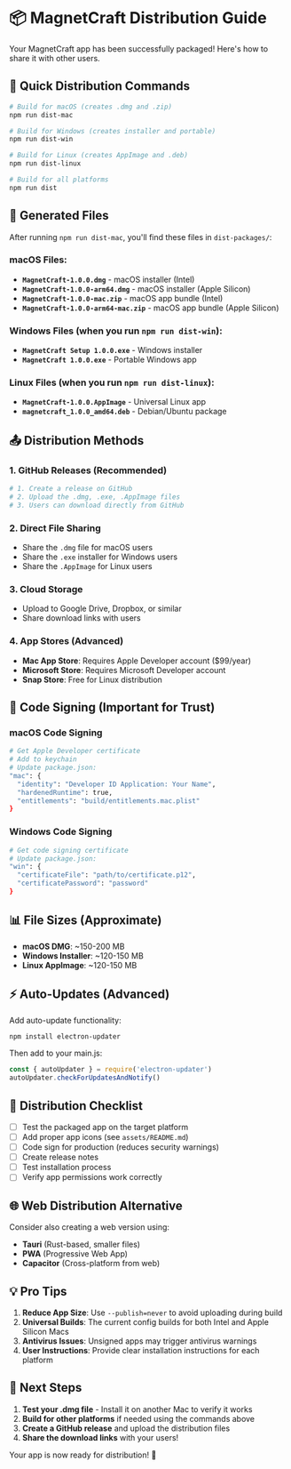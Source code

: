# 📦 MagnetCraft Distribution Guide

Your MagnetCraft app has been successfully packaged! Here's how to share it with other users.

## 🚀 Quick Distribution Commands

```bash
# Build for macOS (creates .dmg and .zip)
npm run dist-mac

# Build for Windows (creates installer and portable)
npm run dist-win

# Build for Linux (creates AppImage and .deb)
npm run dist-linux

# Build for all platforms
npm run dist
```

## 📁 Generated Files

After running `npm run dist-mac`, you'll find these files in `dist-packages/`:

### macOS Files:
- **`MagnetCraft-1.0.0.dmg`** - macOS installer (Intel)
- **`MagnetCraft-1.0.0-arm64.dmg`** - macOS installer (Apple Silicon)
- **`MagnetCraft-1.0.0-mac.zip`** - macOS app bundle (Intel)
- **`MagnetCraft-1.0.0-arm64-mac.zip`** - macOS app bundle (Apple Silicon)

### Windows Files (when you run `npm run dist-win`):
- **`MagnetCraft Setup 1.0.0.exe`** - Windows installer
- **`MagnetCraft 1.0.0.exe`** - Portable Windows app

### Linux Files (when you run `npm run dist-linux`):
- **`MagnetCraft-1.0.0.AppImage`** - Universal Linux app
- **`magnetcraft_1.0.0_amd64.deb`** - Debian/Ubuntu package

## 📤 Distribution Methods

### 1. **GitHub Releases** (Recommended)
```bash
# 1. Create a release on GitHub
# 2. Upload the .dmg, .exe, .AppImage files
# 3. Users can download directly from GitHub
```

### 2. **Direct File Sharing**
- Share the `.dmg` file for macOS users
- Share the `.exe` installer for Windows users  
- Share the `.AppImage` for Linux users

### 3. **Cloud Storage**
- Upload to Google Drive, Dropbox, or similar
- Share download links with users

### 4. **App Stores** (Advanced)
- **Mac App Store**: Requires Apple Developer account ($99/year)
- **Microsoft Store**: Requires Microsoft Developer account
- **Snap Store**: Free for Linux distribution

## 🔐 Code Signing (Important for Trust)

### macOS Code Signing
```bash
# Get Apple Developer certificate
# Add to keychain
# Update package.json:
"mac": {
  "identity": "Developer ID Application: Your Name",
  "hardenedRuntime": true,
  "entitlements": "build/entitlements.mac.plist"
}
```

### Windows Code Signing
```bash
# Get code signing certificate
# Update package.json:
"win": {
  "certificateFile": "path/to/certificate.p12",
  "certificatePassword": "password"
}
```

## 📊 File Sizes (Approximate)
- **macOS DMG**: ~150-200 MB
- **Windows Installer**: ~120-150 MB  
- **Linux AppImage**: ~120-150 MB

## ⚡ Auto-Updates (Advanced)

Add auto-update functionality:

```bash
npm install electron-updater
```

Then add to your main.js:
```javascript
const { autoUpdater } = require('electron-updater')
autoUpdater.checkForUpdatesAndNotify()
```

## 🎯 Distribution Checklist

- [ ] Test the packaged app on the target platform
- [ ] Add proper app icons (see `assets/README.md`)
- [ ] Code sign for production (reduces security warnings)
- [ ] Create release notes
- [ ] Test installation process
- [ ] Verify app permissions work correctly

## 🌐 Web Distribution Alternative

Consider also creating a web version using:
- **Tauri** (Rust-based, smaller files)
- **PWA** (Progressive Web App)
- **Capacitor** (Cross-platform from web)

## 💡 Pro Tips

1. **Reduce App Size**: Use `--publish=never` to avoid uploading during build
2. **Universal Builds**: The current config builds for both Intel and Apple Silicon Macs
3. **Antivirus Issues**: Unsigned apps may trigger antivirus warnings
4. **User Instructions**: Provide clear installation instructions for each platform

## 🚦 Next Steps

1. **Test your .dmg file** - Install it on another Mac to verify it works
2. **Build for other platforms** if needed using the commands above
3. **Create a GitHub release** and upload the distribution files
4. **Share the download links** with your users!

Your app is now ready for distribution! 🎉 